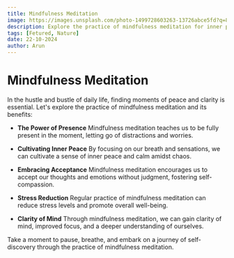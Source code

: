 ```yaml
---
title: Mindfulness Meditation
image: https://images.unsplash.com/photo-1499728603263-13726abce5fd?q=80&w=2070&auto=format&fit=crop&ixlib=rb-4.0.3&ixid=M3wxMjA3fDB8MHxwaG90by1wYWdlfHx8fGVufDB8fHx8fA%3D%3D
description: Explore the practice of mindfulness meditation for inner peace and clarity.
tags: [Fetured, Nature]
date: 22-10-2024
author: Arun
---
```


# Mindfulness Meditation

In the hustle and bustle of daily life, finding moments of peace and clarity is essential. Let's explore the practice of mindfulness meditation and its benefits:

- **The Power of Presence**
  Mindfulness meditation teaches us to be fully present in the moment, letting go of distractions and worries.

- **Cultivating Inner Peace**
  By focusing on our breath and sensations, we can cultivate a sense of inner peace and calm amidst chaos.

- **Embracing Acceptance**
  Mindfulness meditation encourages us to accept our thoughts and emotions without judgment, fostering self-compassion.

- **Stress Reduction**
  Regular practice of mindfulness meditation can reduce stress levels and promote overall well-being.

- **Clarity of Mind**
  Through mindfulness meditation, we can gain clarity of mind, improved focus, and a deeper understanding of ourselves.

Take a moment to pause, breathe, and embark on a journey of self-discovery through the practice of mindfulness meditation.
